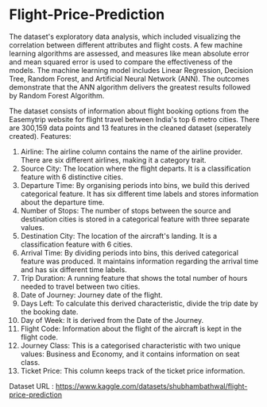 # Flight-Price-Prediction

The dataset's exploratory data analysis, which included visualizing the correlation between different attributes and flight costs. A few machine learning algorithms are assessed, and measures like mean absolute error and mean squared error is used to compare the effectiveness of the models. The machine learning model includes Linear Regression, Decision Tree, Random Forest, and Artificial Neural Network (ANN). The outcomes demonstrate that the ANN algorithm delivers the greatest results followed by Random Forest Algorithm.

The dataset consists of information about flight booking options from the Easemytrip website for flight travel between India's top 6 metro cities. There are 300,159 data points and 13 features in the cleaned dataset (seperately created). Features:

1. Airline: The airline column contains the name of the airline provider. There are six different airlines, making it a category trait.
2. Source City: The location where the flight departs. It is a classification feature with 6 distinctive cities.
3. Departure Time: By organising periods into bins, we build this derived categorical feature. It has six different time labels and stores information about the departure time.
4. Number of Stops: The number of stops between the source and destination cities is stored in a categorical feature with three separate values.
5. Destination City: The location of the aircraft's landing. It is a classification feature with 6 cities.
6. Arrival Time: By dividing periods into bins, this derived categorical feature was produced. It maintains information regarding the arrival time and has six different time labels.
7. Trip Duration: A running feature that shows the total number of hours needed to travel between two cities.
8. Date of Journey: Journey date of the flight.
9. Days Left: To calculate this derived characteristic, divide the trip date by the booking date.
10. Day of Week: It is derived from the Date of the Journey.
11. Flight Code: Information about the flight of the aircraft is kept in the flight code.
12. Journey Class: This is a categorised characteristic with two unique values: Business and Economy, and it contains information on seat class.
13. Ticket Price: This column keeps track of the ticket price information.


Dataset URL : https://www.kaggle.com/datasets/shubhambathwal/flight-price-prediction
